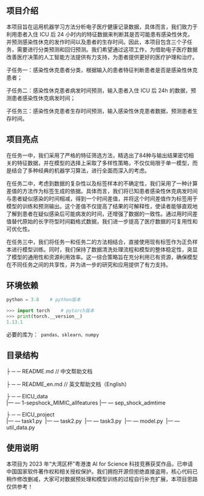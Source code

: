 ## 项目介绍

​本项目旨在运用机器学习方法分析电子医疗健康记录数据，具体而言，我们致力于利用患者入住 ICU 后 24 小时内的特征数据来判断其是否可能患有感染性休克，并预测感染性休克的发作时间以及患者的生存时间。因此，本项目包含三个子任务，需要进行分类预测和回归预测。我们希望通过这项工作，为借助电子医疗数据改善医疗决策的人工智能方法提供有力支持，为患者提供更好的医疗护理和治疗。

子任务一：感染性休克患者分类，根据输入的患者特征判断患者是否是感染性休克患者；

子任务二：感染性休克患者病发时间预测，输入患者入住 ICU 后 24h 的数据，预测患者感染性休克病发时间；

子任务三：感染性休克患者生存时间预测，输入感染性休克患者数据，预测患者生存时间。

## 项目亮点

​在任务一中，我们采用了严格的特征筛选方法，精选出了84种与输出结果密切相关的特征数据，并在模型的选择上采取了多样性策略，不仅仅局限于单一模型，而是结合了多种经典的机器学习算法，进行全面而深入的考虑。

​在任务二中，考虑到数据的复杂性以及标签样本的不确定性，我们采用了一种计算差值的方法作为标签生成的依据。具体而言，我们将已知患者感染性休克病发时间与患者疑似感染的时间相减，得到一个时间差值，并将这个时间差值作为标签用于模型的训练和预测输出。这个差值不仅提高了结果的可解释性，使读者能够直观地了解到患者在疑似感染后可能病发的时间，还增强了数据的一致性。通过用时间差值替代原始的长字符型时间戳格式数据，我们进一步提高了医疗数据的可复用性和可优化性。

​在任务三中，我们将任务一和任务二的方法相结合，直接使用现有标签作为正负样本进行模型训练。同时，我们保持了数据清洗处理流程和模型的整体稳定性，突显了模型的通用性和资源利用效率。这一综合策略旨在充分利用已有资源，确保模型在不同任务之间的共享性，并为进一步的研究和应用提供了有力支持。

## 环境依赖

```python
python = 3.8	# python版本
```

```python
>>> import torch	# pytorch版本
>>> print(torch.__version__) 
1.13.1
```

必要的库为：``` pandas、sklearn、numpy```

## 目录结构

├ ─ ─ README.md           // 中文帮助文档

├ ─ ─ README_en.md           // 英文帮助文档（English）

├ ─ ─ EICU_data    				
      |— — 1-sepshock_MIMIC_allfeatures
      |— — sep_shock_admtime

├ ─ ─ EICU_project    			
​	    |— — task1.py
​	    |— — task2.py
​	    |— — task3.py
​	    |— — model.py
​	    |— — util_data.py

## 使用说明

本项目为 2023 年“大湾区杯”粤港澳 AI for Science 科技竞赛获奖作品，已申请中国国家软件著作权和相关授权保护。我们拥抱开源但拒绝直接盗用，核心代码已稍作修改删减，大家可对数据预处理和模型训练的过程自行补充扩展，本项目思路仅供参考！
